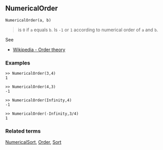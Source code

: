 ## NumericalOrder

```
NumericalOrder(a, b)
```

> is `0` if `a` equals `b`. Is `-1` or `1` according to numerical order of `a` and `b`.
 
See
* [Wikipedia - Order theory](https://en.wikipedia.org/wiki/Order_theory)

### Examples

```
>> NumericalOrder(3,4)
1

>> NumericalOrder(4,3)
-1

>> NumericalOrder(Infinity,4)
-1

>> NumericalOrder(-Infinity,3/4)
1

```

### Related terms 
[NumericalSort](NumericalSort.md), [Order](Order.md), [Sort](Sort.md)
